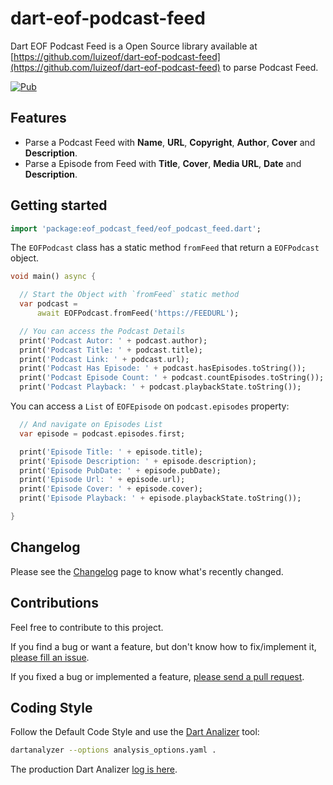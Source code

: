 # dart-eof-podcast-feed

Dart EOF Podcast Feed is a Open Source library available at [https://github.com/luizeof/dart-eof-podcast-feed](https://github.com/luizeof/dart-eof-podcast-feed) to parse Podcast Feed.

[![Pub](https://img.shields.io/pub/v/eof_podcast_feed.svg)](https://pub.dartlang.org/packages/eof_podcast_feed)

## Features

- Parse a Podcast Feed with
  **Name**, **URL**, **Copyright**, **Author**, **Cover** and **Description**.
- Parse a Episode from Feed with **Title**, **Cover**, **Media URL**, **Date** and  **Description**.

## Getting started

```dart
import 'package:eof_podcast_feed/eof_podcast_feed.dart';
```

The `EOFPodcast` class has a static method `fromFeed` that return a
`EOFPodcast` object.

```dart
void main() async {

  // Start the Object with `fromFeed` static method
  var podcast =
      await EOFPodcast.fromFeed('https://FEEDURL');

  // You can access the Podcast Details
  print('Podcast Autor: ' + podcast.author);
  print('Podcast Title: ' + podcast.title);
  print('Podcast Link: ' + podcast.url);
  print('Podcast Has Episode: ' + podcast.hasEpisodes.toString());
  print('Podcast Episode Count: ' + podcast.countEpisodes.toString());
  print('Podcast Playback: ' + podcast.playbackState.toString());
```

 You can access a `List` of `EOFEpisode` on `podcast.episodes` property:

```dart
  // And navigate on Episodes List
  var episode = podcast.episodes.first;

  print('Episode Title: ' + episode.title);
  print('Episode Description: ' + episode.description);
  print('Episode PubDate: ' + episode.pubDate);
  print('Episode Url: ' + episode.url);
  print('Episode Cover: ' + episode.cover);
  print('Episode Playback: ' + episode.playbackState.toString());

}
```

## Changelog

Please see the [Changelog](https://github.com/luizeof/dart-eof-podcast-feed/blob/master/CHANGELOG.md) page to know what's recently changed.

## Contributions

Feel free to contribute to this project.

If you find a bug or want a feature, but don't know how to fix/implement it, [please fill an issue](https://github.com/luizeof/dart-eof-podcast-feed/issues).

If you fixed a bug or implemented a feature, [please send a pull request](https://github.com/luizeof/dart-eof-podcast-feed/pulls).

## Coding Style

Follow the Default Code Style and use the [Dart Analizer](https://github.com/luizeof/dart-eof-podcast-feed/blob/master/analysis_options.yaml) tool:

```bash
dartanalyzer --options analysis_options.yaml .
```

The production Dart Analizer [log is here](https://github.com/luizeof/dart-eof-podcast-feed/blob/master/LINT.md).
